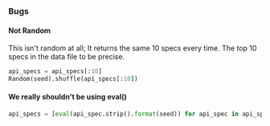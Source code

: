 ### Bugs

#### Not Random

This isn't random at all; It returns the same 10 specs every time.
The top 10 specs in the data file to be precise.

```python
api_specs = api_specs[:10]
Random(seed).shuffle(api_specs[:10])
```

#### We really shouldn't be using eval()

```python
api_specs = [eval(api_spec.strip().format(seed)) for api_spec in api_specs]
```
